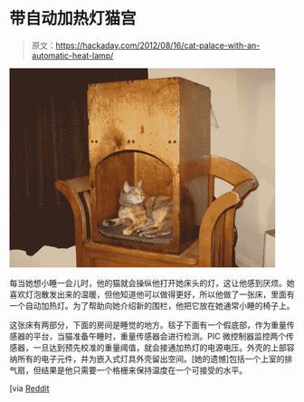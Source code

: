 # 带自动加热灯猫宫

> 原文：<https://hackaday.com/2012/08/16/cat-palace-with-an-automatic-heat-lamp/>

![](img/4b05993f9c9aa538a225d6f2f00db0da.png "cat-bed-with-automatic-heat-lamp")

每当她想小睡一会儿时，他的猫就会操纵他打开她床头的灯，这让他感到厌烦。她喜欢灯泡散发出来的温暖，但他知道他可以做得更好，所以他做了一张床，里面有一个自动加热灯。为了帮助向她介绍新的围栏，他把它放在她通常小睡的椅子上。

这张床有两部分，下面的房间是睡觉的地方。毯子下面有一个假底部，作为重量传感器的平台，当猫准备午睡时，重量传感器会进行检测。PIC 微控制器监控两个传感器，一旦达到预先校准的重量阈值，就会接通加热灯的电源电压。外壳的上部容纳所有的电子元件，并为嵌入式灯具外壳留出空间。[她的遗憾]包括一个上室的排气扇，但结果是他只需要一个格栅来保持温度在一个可接受的水平。

[via [Reddit](http://www.reddit.com/r/DIY/comments/ybmr1/automated_heated_cat_bed/)